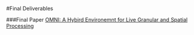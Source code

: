 #Final Deliverables

###Final Paper
[OMNI: A Hybird Environemnt for Live Granular and Spatial Processing](./31_TONNETZ.pdf)
